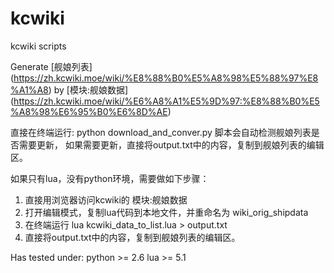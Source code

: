 # kcwiki
kcwiki scripts

Generate [舰娘列表] (https://zh.kcwiki.moe/wiki/%E8%88%B0%E5%A8%98%E5%88%97%E8%A1%A8) by [模块:舰娘数据] (https://zh.kcwiki.moe/wiki/%E6%A8%A1%E5%9D%97:%E8%88%B0%E5%A8%98%E6%95%B0%E6%8D%AE)


直接在终端运行:
    python download_and_conver.py
脚本会自动检测舰娘列表是否需要更新，
如果需要更新，直接将output.txt中的内容，复制到舰娘列表的编辑区。


如果只有lua，没有python环境，需要做如下步骤：
1. 直接用浏览器访问kcwiki的 模块:舰娘数据
2. 打开编辑模式，复制lua代码到本地文件，并重命名为
    wiki_orig_shipdata
3. 在终端运行
    lua kcwiki_data_to_list.lua > output.txt
4. 直接将output.txt中的内容，复制到舰娘列表的编辑区。 

Has tested under:
python >= 2.6
lua >= 5.1
